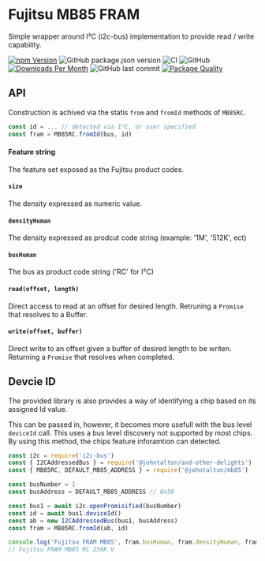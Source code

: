 # Fujitsu MB85 FRAM 

Simple wrapper around I²C (i2c-bus) implementation to provide read / write capability.

[![npm Version](https://img.shields.io/npm/v/@johntalton/mb85.svg)](https://www.npmjs.com/package/@johntalton/mb85)
![GitHub package.json version](https://img.shields.io/github/package-json/v/johntalton/mb85)
![CI](https://github.com/johntalton/mb85/workflows/CI/badge.svg?branch=master&event=push)
![GitHub](https://img.shields.io/github/license/johntalton/mb85)
[![Downloads Per Month](https://img.shields.io/npm/dm/@johntalton/mb85.svg)](https://www.npmjs.com/package/@johntalton/mb85)
![GitHub last commit](https://img.shields.io/github/last-commit/johntalton/mb85)
[![Package Quality](https://npm.packagequality.com/shield/%40johntalton%2Fmb85.svg)](https://packagequality.com/#?package=@johntalton/mb85)

## API
Construction is achived via the statis `from` and `fromId` methods of `MB85RC`. 
```javascript
const id = ... // detected via I²C, or user specified 
const fram = MB85RC.fromId(bus, id)
```

#### Feature string
The feature set exposed as the Fujitsu product codes.

#### `size` 
The density expressed as numeric value.

#### `densityHuman`
The density expressed as prodcut code string (example: '1M', '512K', ect)

#### `busHuman`
The bus as product code string ('RC' for I²C)

#### `read(offset, length)`
Direct access to read at an offset for desired length.
Retruning a `Promise` that resolves to a Buffer.

#### `write(offset, buffer)`
Direct write to an offset given a buffer of desired length to be writen.
Returning a `Promise` that resolves when completed.

## Devcie ID
The provided library is also provides a way of identifying a chip based on its assigned Id value.

This can be passed in, however, it becomes more usefull with the bus level `deviceId` call.  This uses a bus level discovery not supported by most chips.  By using this method, the chips feature inforamtion can detected.

```javascript
const i2c = require('i2c-bus')
const { I2CAddressedBus } = require('@johntalton/and-other-delights')
const { MB85RC, DEFAULT_MB85_ADDRESS } = require('@johntalton/mb85')

const busNumber = 1
const busAddress = DEFAULT_MB85_ADDRESS // 0x50

const bus1 = await i2c.openPromisified(busNumber)
const id = await bus1.deviceId()
const ab = new I2CAddressedBus(bus1, busAddress)
const fram = MB85RC.fromId(ab, id)

console.log('Fujitsu FRAM MB85', fram.busHuman, fram.densityHuman, fram.featuresHuman)
// Fujitsu FRAM MB85 RC 256K V

```

